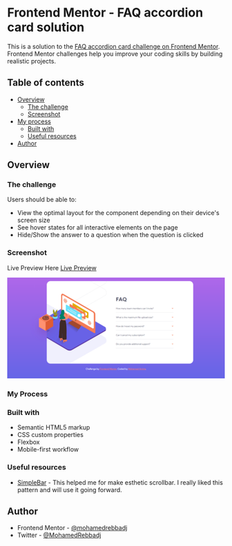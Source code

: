 # Frontend Mentor - FAQ accordion card solution

This is a solution to the [FAQ accordion card challenge on Frontend Mentor](https://www.frontendmentor.io/challenges/faq-accordion-card-XlyjD0Oam). Frontend Mentor challenges help you improve your coding skills by building realistic projects. 

## Table of contents

- [Overview](#overview)
  - [The challenge](#the-challenge)
  - [Screenshot](#screenshot)
- [My process](#my-process)
  - [Built with](#built-with)
  - [Useful resources](#useful-resources)
- [Author](#author)

## Overview

### The challenge

Users should be able to:

- View the optimal layout for the component depending on their device's screen size
- See hover states for all interactive elements on the page
- Hide/Show the answer to a question when the question is clicked

### Screenshot

Live Preview Here [Live Preview](https://faq-accordion-card-mohamedamine.netlify.app/)

![Desktop preview](./images/desktop-preview.png)

### My Process

### Built with

- Semantic HTML5 markup
- CSS custom properties
- Flexbox
- Mobile-first workflow

### Useful resources

- [SimpleBar](https://github.com/Grsmto/simplebar) - This helped me for make esthetic scrollbar. I really liked this pattern and will use it going forward.

## Author
- Frontend Mentor - [@mohamedrebbadj](https://www.frontendmentor.io/profile/mohamedrebbadj)
- Twitter - [@MohamedRebbadj](https://www.twitter.com/MohamedRebbadj)
